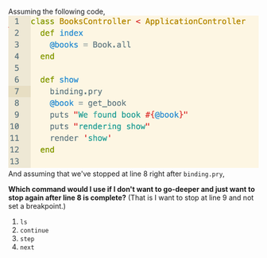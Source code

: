 Assuming the following code,
![code](../assets/quiz5a.png)
And assuming that we've stopped at line 8 right after `binding.pry`,

**Which command would I use if I don't want to go-deeper and just want to stop again after line 8 is complete?**
(That is I want to stop at line 9 and not set a breakpoint.)

1. `ls`
2. `continue`
3. `step`
4. `next`
